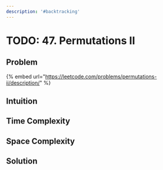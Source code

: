 ```yaml
---
description: '#backtracking'
---
```


# TODO: 47. Permutations II

## Problem

{% embed url="https://leetcode.com/problems/permutations-ii/description/" %}

## Intuition



## Time Complexity



## Space Complexity



## Solution
